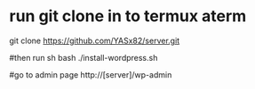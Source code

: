 # run git clone in to termux aterm
git clone https://github.com/YASx82/server.git

#then run sh
bash ./install-wordpress.sh

#go to admin page http://[server]/wp-admin
